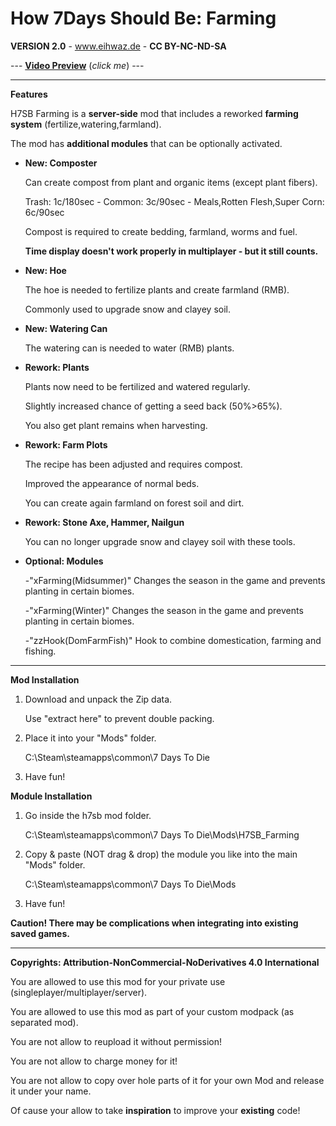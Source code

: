 # How 7Days Should Be: Farming

**VERSION 2.0** - www.eihwaz.de - **CC BY-NC-ND-SA**

--- [**Video Preview**](https://www.youtube.com/watch?v=lKlbDbP5Ngs) (*click me*) ---

--- --- --- --- --- --- --- --- ---

**Features**

H7SB Farming is a **server-side** mod that includes a reworked **farming system** (fertilize,watering,farmland).

The mod has **additional modules** that can be optionally activated.

* **New: Composter**

	Can create compost from plant and organic items (except plant fibers).
	
	Trash: 1c/180sec - Common: 3c/90sec - Meals,Rotten Flesh,Super Corn: 6c/90sec
	
	Compost is required to create bedding, farmland, worms and fuel.
	
	**Time display doesn't work properly in multiplayer - but it still counts.**

* **New: Hoe**

	The hoe is needed to fertilize plants and create farmland (RMB).
	
	Commonly used to upgrade snow and clayey soil.

* **New: Watering Can**

	The watering can is needed to water (RMB) plants.

* **Rework: Plants**

	Plants now need to be fertilized and watered regularly.
	
	Slightly increased chance of getting a seed back (50%>65%).
	
	You also get plant remains when harvesting. 

* **Rework: Farm Plots**

	The recipe has been adjusted and requires compost.
	
	Improved the appearance of normal beds.
	
	You can create again farmland on forest soil and dirt.
	
* **Rework: Stone Axe, Hammer, Nailgun**

	You can no longer upgrade snow and clayey soil with these tools.
	
* **Optional: Modules**

	-"xFarming(Midsummer)" Changes the season in the game and prevents planting in certain biomes.
	
	-"xFarming(Winter)" Changes the season in the game and prevents planting in certain biomes.
	
	-"zzHook(DomFarmFish)" Hook to combine domestication, farming and fishing.

--- --- --- --- --- --- --- --- ---

**Mod Installation**

1. Download and unpack the Zip data.

	Use "extract here" to prevent double packing.

2. Place it into your "Mods" folder.

	C:\Steam\steamapps\common\7 Days To Die

3. Have fun!

**Module Installation**

1. Go inside the h7sb mod folder.

	C:\Steam\steamapps\common\7 Days To Die\Mods\H7SB_Farming
	
2. Copy & paste (NOT drag & drop) the module you like into the main "Mods" folder.

	C:\Steam\steamapps\common\7 Days To Die\Mods

3. Have fun!

**Caution! There may be complications when integrating into existing saved games.**

--- --- --- --- --- --- --- --- ---

**Copyrights: Attribution-NonCommercial-NoDerivatives 4.0 International**

You are allowed to use this mod for your private use (singleplayer/multiplayer/server).

You are allowed to use this mod as part of your custom modpack (as separated mod).

You are not allow to reupload it without permission!

You are not allow to charge money for it!

You are not allow to copy over hole parts of it for your own Mod and release it under your name.

Of cause your allow to take **inspiration** to improve your **existing** code!
